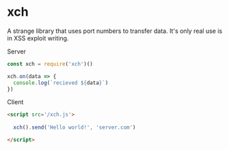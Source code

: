 # xch

A strange library that uses port numbers to transfer data. It's only real use is in XSS exploit writing.


Server

```js
const xch = require('xch')()

xch.on(data => {
  console.log(`recieved ${data}`)
})
```


Client

```html
<script src='/xch.js'>
  
  xch().send('Hello world!', 'server.com')

</script>
```
